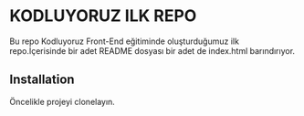 # KODLUYORUZ ILK REPO
Bu repo Kodluyoruz Front-End eğitiminde oluşturduğumuz ilk repo.İçerisinde bir adet README dosyası bir adet de index.html barındırıyor.

## Installation
Öncelikle projeyi clonelayın.
[](https://github.com/MuhammetOkkes/kodluyoruzilkrepo.git)
